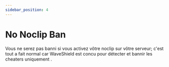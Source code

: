 ```yaml
---
sidebar_position: 4
---
```


# No Noclip Ban

Vous ne serez pas banni si vous activez vôtre noclip sur vôtre serveur; c'est tout a fait normal car WaveShield est concu pour détecter et bannir les cheaters uniquement .
